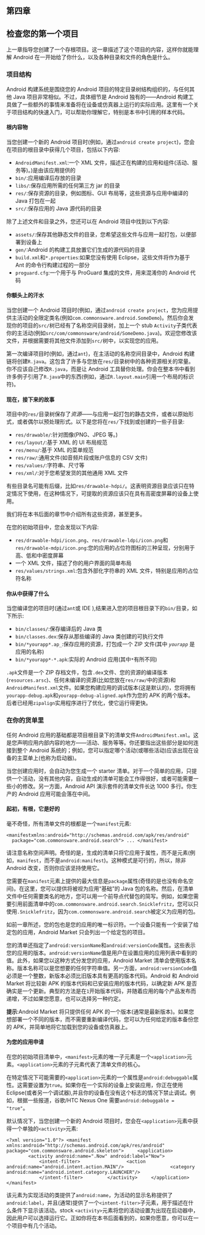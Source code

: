 ## 第四章

## 检查您的第一个项目

上一章指导您创建了一个存根项目。这一章描述了这个项目的内容，这样你就能理解 Android 在一开始给了你什么，以及各种目录和文件的角色是什么。

### 项目结构

Android 构建系统是围绕您的 Android 项目的特定目录树结构组织的，与任何其他 Java 项目非常相似。不过，具体细节是 Android 独有的——Android 构建工具做了一些额外的事情来准备将在设备或仿真器上运行的实际应用。这里有一个关于项目结构的快速入门，可以帮助你理解它，特别是本书中引用的样本代码。

#### 根内容物

当您创建一个新的 Android 项目时(例如，通过`android create project`)，您会在项目的根目录中获得几个项目，包括以下内容:

*   `AndroidManifest.xml`:一个 XML 文件，描述正在构建的应用和组件(活动、服务等)。)是由该应用提供的
*   `bin/`:应用编译后存放的目录
*   `libs/`:保存应用所需的任何第三方 jar 的目录
*   `res/`:保存资源的目录，例如图标、GUI 布局等，这些资源与应用中编译的 Java 打包在一起
*   `src/`:保存应用的 Java 源代码的目录

除了上述文件和目录之外，您还可以在 Android 项目中找到以下内容:

*   `assets/`:保存其他静态文件的目录，您希望这些文件与应用一起打包，以便部署到设备上
*   `gen/`:Android 的构建工具放置它们生成的源代码的目录
*   `build.xml`和`*.properties`:如果您没有使用 Eclipse，这些文件将作为基于 Ant 的命令行构建过程的一部分
*   `proguard.cfg`:一个用于与 ProGuard 集成的文件，用来混淆你的 Android 代码

#### 你额头上的汗水

当您创建一个 Android 项目时(例如，通过`android create project`，您为应用提供主活动的全限定类名(例如`com.commonsware.android.SomeDemo`)。然后你会发现你的项目的`src/`树已经有了名称空间目录树，加上一个 stub `Activity`子类代表你的主活动(例如`src/com/commonsware/android/SomeDemo.java`)。欢迎您修改该文件，并根据需要将其他文件添加到`src/`树中，以实现您的应用。

第一次编译项目时(例如，通过`ant`)，在主活动的名称空间目录中，Android 构建链将创建`R.java`。这包含了许多与您放在`res/`目录树中的各种资源相关的常量。你不应该自己修改`R.java`，而是让 Android 工具替你处理。你会在整本书中看到许多例子引用了`R.java`中的东西(例如，通过`R.layout.main`引用一个布局的标识符)。

#### 现在，接下来的故事

项目中的`res/`目录树保存了*资源*——与应用一起打包的静态文件，或者以原始形式，或者偶尔以预处理形式。以下是您将在`res/`下找到或创建的一些子目录:

*   `res/drawable/`:针对图像(PNG、JPEG 等。)
*   `res/layout/`:基于 XML 的 UI 布局规范
*   `res/menu/`:基于 XML 的菜单规范
*   `res/raw/`:通用文件(如音频片段或账户信息的 CSV 文件)
*   `res/values/`:字符串、尺寸等
*   `res/xml/`:对于您希望发货的其他通用 XML 文件

有些目录名可能有后缀，比如`res/drawable-hdpi/`。这表明资源目录应该只在特定情况下使用，在这种情况下，可提取的资源应该只在具有高密度屏幕的设备上使用。

我们将在本书后面的章节中介绍所有这些资源，甚至更多。

在您的初始项目中，您会发现以下内容:

*   `res/drawable-hdpi/icon.png`、`res/drawable-ldpi/icon.png`和`res/drawable-mdpi/icon.png`:您的应用的占位符图标的三种呈现，分别用于高、低和中密度屏幕
*   一个 XML 文件，描述了你的用户界面的简单布局
*   `res/values/strings.xml`:包含外部化字符串的 XML 文件，特别是应用的占位符名称

#### 你从中获得了什么

当您编译您的项目时(通过`ant`或 IDE ),结果进入您的项目根目录下的`bin/`目录，如下所示:

*   `bin/classes/`:保存编译后的 Java 类
*   `bin/classes.dex`:保存从那些编译的 Java 类创建的可执行文件
*   `bin/*yourapp*.ap_`:保存应用的资源，打包成一个 ZIP 文件(其中 *`yourapp`* 是应用的名称)
*   `bin/*yourapp*-*.apk`:实际的 Android 应用(其中`*`有所不同)

`.apk`文件是一个 ZIP 存档文件，包含`.dex`文件、您的资源的编译版本(`resources.arsc`)、任何未编译的资源(比如您放在`res/raw/`中的资源)和`AndroidManifest.xml`文件。如果您构建应用的调试版本(这是默认的)，您将拥有`yourapp-debug.apk`和`yourapp-debug-aligned.apk`作为您的 APK 的两个版本。后者已经用`zipalign`实用程序进行了优化，使它运行得更快。

### 在你的货单里

任何 Android 应用的基础都是项目根目录下的清单文件`AndroidManifest.xml`。这是您声明应用内部内容的地方——活动、服务等等。你还要指出这些部分是如何连接到整个 Android 系统的；例如，您可以指定哪个活动(或哪些活动)应该出现在设备的主菜单上(也称为启动器)。

当您创建应用时，会自动为您生成一个 starter 清单。对于一个简单的应用，只提供一个活动，没有其他内容，自动生成的清单可能会工作得很好，或者可能需要一些小的修改。另一方面，Android API 演示套件的清单文件长达 1000 多行。你生产的 Android 应用可能会落在中间。

#### 起初，有根，它是好的

毫不奇怪，所有清单文件的根都是一个`manifest`元素:

`<manifestxmlns:android="http://schemas.android.com/apk/res/android"
  package="com.commonsware.android.search">
...
</manifest>`

请注意名称空间声明。奇怪的是，生成的清单只将它应用于属性，而不是元素(例如，`manifest`，而不是`android:manifest`)。这种模式是可行的，所以，除非 Android 改变，否则你应该坚持使用它。

您需要在`manifest`元素上提供的最大信息是`package`属性(奇怪的是也没有命名空间)。在这里，您可以提供将被视为应用“基础”的 Java 包的名称。然后，在清单文件中任何需要类名的地方，您可以用一个前导点代替包的简写。例如，如果您需要引用前面清单中的`com.commonsware.android.search.Snicklefritz`，您可以只使用`.Snicklefritz`，因为`com.commonsware.android.search`被定义为应用的包。

如前一章所述，您的包也是您的应用的唯一标识符。一个设备只能有一个安装了给定包的应用，Android Market 只会列出一个给定包的项目。

您的清单还指定了`android:versionName`和`android:versionCode`属性。这些表示您的应用的版本。`android:versionName`值是用户在设置应用的应用列表中看到的值。此外，如果您以这种方式分发您的应用，Android Market 清单会使用版本名称。版本名称可以是您想要的任何字符串值。另一方面，`android:versionCode`值必须是一个整数，新版本必须比旧版本具有更高的版本代码。Android 和 Android Market 将比较新 APK 的版本代码和已安装应用的版本代码，以确定新 APK 是否确实是一个更新。典型的方法是在`1`开始版本代码，并随着应用的每个产品发布而递增，不过如果您愿意，也可以选择另一种约定。

**提示**:Android Market 将只提供任何 APK 的一个版本(通常是最新版本)。如果您想部署一个不同的版本，而不需要重新编译代码，您可以为任何给定的版本备份您的 APK，并简单地将它加载到您的设备或仿真器上。

#### 为您的应用申请

在您的初始项目清单中，`<manifest>`元素的唯一子元素是一个`<application>`元素。`<application>`元素的子元素代表了清单文件的核心。

在特定情况下可能需要的`<application>`元素的一个属性是`android:debuggable`属性。这需要设置为`true`。如果你在一个实际的设备上安装应用，你正在使用 Eclipse(或者另一个调试器),并且你的设备在没有这个标志的情况下禁止调试。例如，根据一些报道，谷歌/HTC Nexus One 需要`android:debuggable = "true"`。

默认情况下，当您创建一个新的 Android 项目时，您会在`<application>`元素中获得一个单独的`<activity>`元素:

`<?xml version="1.0"?>
<manifest xmlns:android="http://schemas.android.com/apk/res/android" package="com.commonsware.android.skeleton">
    <application>
        <activity android:name=".Now" android:label="Now">
            <intent-filter>
                <action android:name="android.intent.action.MAIN"/>
                <category android:name="android.intent.category.LAUNCHER"/>
            </intent-filter>
        </activity>
    </application>
</manifest>`

该元素为实现活动的类提供了`android:name`，为活动的显示名称提供了`android:label`，并且(通常)提供了一个`<intent-filter>`子元素，用于描述在什么条件下显示该活动。stock `<activity>`元素将您的活动设置为出现在启动器中，因此用户可以选择运行它。正如你将在本书后面看到的，如果你愿意，你可以在一个项目中有几个活动。